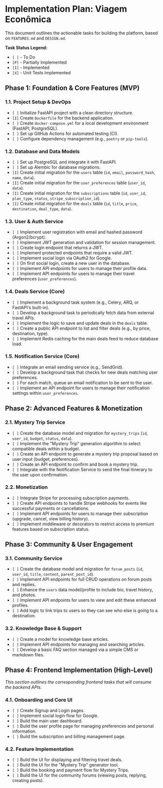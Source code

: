 # Implementation Plan: Viagem Econômica

This document outlines the actionable tasks for building the platform, based on `FEATURES.md` and `DESIGN.md`.

**Task Status Legend:**

- `[ ]` - To Do
- `[P]` - Partially Implemented
- `[I]` - Implemented
- `[X]` - Unit Tests Implemented

## Phase 1: Foundation & Core Features (MVP)

### 1.1. Project Setup & DevOps

- `[ ]` Initialize FastAPI project with a clean directory structure.
- `[I]` Create `Dockerfile` for the backend application.
- `[ ]` Create `docker-compose.yml` for a local development environment (FastAPI, PostgreSQL).
- `[ ]` Set up GitHub Actions for automated testing (CI).
- `[ ]` Configure dependency management (e.g., `poetry` or `pip-tools`).

### 1.2. Database and Data Models

- `[ ]` Set up PostgreSQL and integrate it with FastAPI.
- `[ ]` Set up Alembic for database migrations.
- `[I]` Create initial migration for the `users` table (`id`, `email`, `password_hash`, `name`, `data`).
- `[I]` Create initial migration for the `user_preferences` table (`user_id`, `data`).
- `[I]` Create initial migration for the `subscriptions` table (`id`, `user_id`, `plan_type`, `status`, `stripe_subscription_id`).
- `[I]` Create initial migration for the `deals` table (`id`, `title`, `price`, `destination`, `deal_type`, `data`).

### 1.3. User & Auth Service

- `[ ]` Implement user registration with email and hashed password (Argon2/bcrypt).
- `[ ]` Implement JWT generation and validation for session management.
- `[ ]` Create login endpoint that returns a JWT.
- `[ ]` Implement protected endpoints that require a valid JWT.
- `[ ]` Implement social login via OAuth2 for Google.
- `[ ]` On first social login, create a new user in the database.
- `[ ]` Implement API endpoints for users to manage their profile data.
- `[ ]` Implement API endpoints for users to manage their travel preferences (`user_preferences`).

### 1.4. Deals Service (Core)

- `[ ]` Implement a background task system (e.g., Celery, ARQ, or FastAPI's built-in).
- `[ ]` Develop a background task to periodically fetch data from external travel APIs.
- `[ ]` Implement the logic to save and update deals in the `deals` table.
- `[ ]` Create a public API endpoint to list and filter deals (e.g., by price, destination, type).
- `[ ]` Implement Redis caching for the main deals feed to reduce database load.

### 1.5. Notification Service (Core)

- `[ ]` Integrate an email sending service (e.g., SendGrid).
- `[ ]` Develop a background task that checks for new deals matching user preferences.
- `[ ]` For each match, queue an email notification to be sent to the user.
- `[ ]` Implement an API endpoint for users to manage their notification settings within `user_preferences`.

## Phase 2: Advanced Features & Monetization

### 2.1. Mystery Trip Service

- `[ ]` Create the database model and migration for `mystery_trips` (`id`, `user_id`, `budget`, `status`, `data`).
- `[ ]` Implement the "Mystery Trip" generation algorithm to select compatible deals within a budget.
- `[ ]` Create an API endpoint to generate a mystery trip proposal based on user input (budget, preferences).
- `[ ]` Create an API endpoint to confirm and book a mystery trip.
- `[ ]` Integrate with the Notification Service to send the final itinerary to the user upon confirmation.

### 2.2. Monetization

- `[ ]` Integrate Stripe for processing subscription payments.
- `[ ]` Create API endpoints to handle Stripe webhooks for events like successful payments or cancellations.
- `[ ]` Implement API endpoints for users to manage their subscription (upgrade, cancel, view billing history).
- `[ ]` Implement middleware or decorators to restrict access to premium features based on subscription status.

## Phase 3: Community & User Engagement

### 3.1. Community Service

- `[ ]` Create the database model and migration for `forum_posts` (`id`, `user_id`, `title`, `content`, `parent_post_id`).
- `[ ]` Implement API endpoints for full CRUD operations on forum posts and replies.
- `[ ]` Enhance the `users` data model/profile to include bio, travel history, and photos.
- `[ ]` Implement API endpoints for users to view and edit these enhanced profiles.
- `[ ]` Add logic to link trips to users so they can see who else is going to a destination.

### 3.2. Knowledge Base & Support

- `[ ]` Create a model for knowledge base articles.
- `[ ]` Implement API endpoints for managing and searching articles.
- `[ ]` Develop a basic FAQ section managed via a simple CMS or markdown files.

## Phase 4: Frontend Implementation (High-Level)

*This section outlines the corresponding frontend tasks that will consume the backend APIs.*

### 4.1. Onboarding and Core UI

- `[ ]` Create Signup and Login pages.
- `[ ]` Implement social login flow for Google.
- `[ ]` Build the main user dashboard.
- `[ ]` Build the user profile page for managing preferences and personal information.
- `[ ]` Build the subscription and billing management page.

### 4.2. Feature Implementation

- `[ ]` Build the UI for displaying and filtering travel deals.
- `[ ]` Build the UI for the "Mystery Trip" generator tool.
- `[ ]` Build the booking and payment flow for Mystery Trips.
- `[ ]` Build the UI for the community forums (viewing posts, replying, creating posts).
